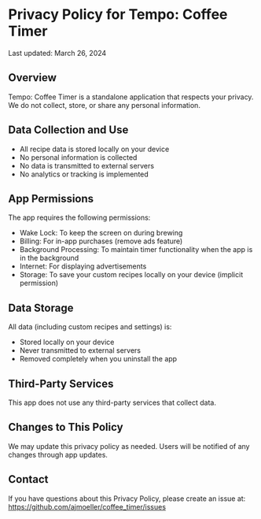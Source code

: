 # Privacy Policy for Tempo: Coffee Timer

Last updated: March 26, 2024

## Overview
Tempo: Coffee Timer is a standalone application that respects your privacy. We do not collect, store, or share any personal information.

## Data Collection and Use
- All recipe data is stored locally on your device
- No personal information is collected
- No data is transmitted to external servers
- No analytics or tracking is implemented

## App Permissions
The app requires the following permissions:
- Wake Lock: To keep the screen on during brewing
- Billing: For in-app purchases (remove ads feature)
- Background Processing: To maintain timer functionality when the app is in the background
- Internet: For displaying advertisements
- Storage: To save your custom recipes locally on your device (implicit permission)

## Data Storage
All data (including custom recipes and settings) is:
- Stored locally on your device
- Never transmitted to external servers
- Removed completely when you uninstall the app

## Third-Party Services
This app does not use any third-party services that collect data.

## Changes to This Policy
We may update this privacy policy as needed. Users will be notified of any changes through app updates.

## Contact
If you have questions about this Privacy Policy, please create an issue at:
https://github.com/ajmoeller/coffee_timer/issues
